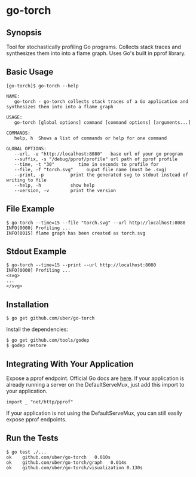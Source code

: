 # go-torch

## Synopsis

Tool for stochastically profiling Go programs. Collects stack traces and synthesizes them into into a flame graph. Uses Go's built in pprof library.

## Basic Usage

```
[go-torch]$ go-torch --help

NAME:
   go-torch - go-torch collects stack traces of a Go application and synthesizes them into into a flame graph

USAGE:
   go-torch [global options] command [command options] [arguments...]

COMMANDS:
   help, h  Shows a list of commands or help for one command

GLOBAL OPTIONS:
   --url, -u "http://localhost:8080"   base url of your go program
   --suffix, -s "/debug/pprof/profile" url path of pprof profile
   --time, -t "30"         time in seconds to profile for
   --file, -f "torch.svg"     ouput file name (must be .svg)
   --print, -p          print the generated svg to stdout instead of writing to file
   --help, -h           show help
   --version, -v        print the version

```

## File Example

```
$ go-torch --time=15 --file "torch.svg" --url http://localhost:8080
INFO[0000] Profiling ...
INFO[0015] flame graph has been created as torch.svg
```

## Stdout Example

```
$ go-torch --time=15 --print --url http://localhost:8080
INFO[0000] Profiling ...
<svg>
...
</svg>
```

## Installation

```
$ go get github.com/uber/go-torch
```

Install the dependencies:

```
$ go get github.com/tools/godep
$ godep restore
```

## Integrating With Your Application

Expose a pprof endpoint. Official Go docs are [here](https://golang.org/pkg/net/http/pprof/). If your application is already running a server on the DefaultServeMux, just add this import to your application.

```
import _ "net/http/pprof"
```

If your application is not using the DefaultServeMux, you can still easily expose pprof endpoints.

## Run the Tests

```
$ go test ./...
ok    github.com/uber/go-torch   0.010s
ok    github.com/uber/go-torch/graph   0.014s
ok    github.com/uber/go-torch/visualization 0.130s
```
